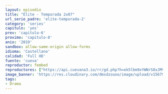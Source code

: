 ```yaml
---
layout: episodio
title: "Élite - Temporada 2x07"
url_serie_padre: 'elite-temporada-2'
category: 'series'
capitulo: 'yes'
prev: 'capitulo-6'
proximo: 'capitulo-8'
anio: '2019'
sandbox: allow-same-origin allow-forms
idioma: 'Castellano'
calidad: 'Full HD'
fuente: 'cueva'
reproductor: fembed
reproductores: ["https://api.cuevana3.io/rr/gd.php?h=ek5lbm9xYWNrS0xJMVp5b21KREk0dFBLbjVkaHhkRGdrOG1jbnBpUnhhS1ZsNE9yaWJpbTJwM1VoWnAzbE1MTnpjcVVpS25ieXNySnhYbHJsS1RNdnJxU3FadVkyUT09"]
image_banner: 'https://res.cloudinary.com/dmsdzouoo/image/upload/v1567919047/Elite-temporada-2-castellano-online-min_a2xd2n.jpg'
tags:
- Drama
---
```












